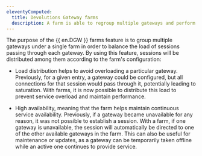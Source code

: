 ```yaml
---
eleventyComputed:
  title: Devolutions Gateway farms
  description: A farm is able to regroup multiple gateways and perform load balancing for the connections using the gateway.
---
```

The purpose of the {{ en.DGW }} farms feature is to group multiple gateways under a single farm in order to balance the load of sessions passing through each gateway. By using this feature, sessions will be distributed among them according to the farm's configuration:

* Load distribution helps to avoid overloading a particular gateway. Previously, for a given entry, a gateway could be configured, but all connections for that session would pass through it, potentially leading to saturation. With farms, it is now possible to distribute this load to prevent service overload and maintain performance.

* High availability, meaning that the farm helps maintain continuous service availability. Previously, if a gateway became unavailable for any reason, it was not possible to establish a session. With a farm, if one gateway is unavailable, the session will automatically be directed to one of the other available gateways in the farm. This can also be useful for maintenance or updates, as a gateway can be temporarily taken offline while an active one continues to provide service.
